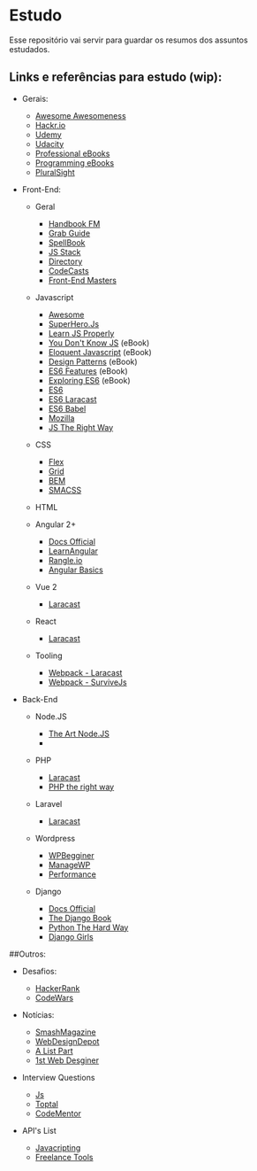 # Estudo
Esse repositório vai servir para guardar os resumos dos assuntos estudados.

## Links e referências para estudo (wip):
- Gerais:
	- [Awesome Awesomeness](https://github.com/bayandin/awesome-awesomeness)
	- [Hackr.io](https://hackr.io/)
	- [Udemy](https://www.udemy.com/)
	- [Udacity](https://br.udacity.com/#)
	- [Professional eBooks](http://book.goalkicker.com/)
	- [Programming eBooks](https://github.com/EbookFoundation/free-programming-books)
	- [PluralSight](https://app.pluralsight.com/library/)

- Front-End:
	- Geral
		- [Handbook FM](https://frontendmasters.com/books/front-end-handbook/2018/)
		- [Grab Guide](https://github.com/grab/front-end-guide)
		- [SpellBook](https://github.com/dexteryy/spellbook-of-modern-webdev)
		- [JS Stack](https://github.com/verekia/js-stack-from-scratch)
		- [Directory](https://frontend.directory/p/56e33d91b7c64d1a006c250e)
		- [CodeCasts](https://codecasts.com.br/series)
		- [Front-End Masters](https://frontendmasters.com/)

	- Javascript
		- [Awesome](https://github.com/sorrycc/awesome-javascript)
		- [SuperHero.Js](http://superherojs.com/)
		- [Learn JS Properly](http://javascriptissexy.com/how-to-learn-javascript-properly/)
		- [You Don't Know JS](https://github.com/getify/You-Dont-Know-JS) (eBook)
		- [Eloquent Javascript](http://eloquentjavascript.net/) (eBook)
		- [Design Patterns](https://addyosmani.com/resources/essentialjsdesignpatterns/book/) (eBook)
		- [ES6 Features](http://es6-features.org/) (eBook)
		- [Exploring ES6](http://exploringjs.com/es6/) (eBook)
		- [ES6](https://github.com/lukehoban/es6features)
		- [ES6 Laracast](https://laracasts.com/series/es6-cliffsnotes)
		- [ES6 Babel](https://babeljs.io/learn-es2015/)
		- [Mozilla](https://developer.mozilla.org/en-US/docs/Web/JavaScript/Guide)
		- [JS The Right Way](http://jstherightway.org/)

	- CSS
		- [Flex](https://css-tricks.com/snippets/css/a-guide-to-flexbox/)
		- [Grid](https://css-tricks.com/snippets/css/complete-guide-grid/)
		- [BEM](http://blog.alura.com.br/criando-componentes-css-com-padrao-bem/)
		- [SMACSS](https://smacss.com/book/)

	- HTML

	- Angular 2+
		- [Docs Official](https://angular.io/guide/quickstart)
		- [LearnAngular](http://learnangular2.com/)
		- [Rangle.io](https://angular-2-training-book.rangle.io/)
		- [Angular Basics](http://www.angularjsbook.com/angular-basics/chapters/)

	- Vue 2
		- [Laracast](https://laracasts.com/series/learn-vue-2-step-by-step)

	- React
		- [Laracast](https://laracasts.com/series/do-you-react)

	- Tooling
		- [Webpack - Laracast](https://laracasts.com/series/webpack-for-everyone)
		- [Webpack - SurviveJs](https://survivejs.com/blog/webpack-book-updated-to-webpack-4/)


- Back-End
	- Node.JS
		- [The Art Node.JS](https://github.com/maxogden/art-of-node#the-art-of-node)
		- 

	- PHP
		- [Laracast](https://laracasts.com/series/php-for-beginners)
		- [PHP the right way](http://br.phptherightway.com/)

	- Laravel
		- [Laracast](https://laracasts.com/series/laravel-from-scratch-2017)

	- Wordpress
		- [WPBegginer](http://www.wpbeginner.com/)
		- [ManageWP](https://managewp.com/blog/)
		- [Performance](https://premium.wpmudev.org/blog/speeding-up-wordpress)

	- Django
		- [Docs Official](https://docs.djangoproject.com/en/1.11/intro/tutorial01/)
		- [The Django Book](https://djangobook.com/the-django-book/)
		- [Python The Hard Way](https://learnpythonthehardway.org/book/)
		- [Django Girls](https://tutorial.djangogirls.org/pt/django_installation/)

##Outros:
- Desafios:
	- [HackerRank](https://www.hackerrank.com/)
	- [CodeWars](https://www.codewars.com/)

- Notícias:
	- [SmashMagazine](https://www.smashingmagazine.com/)
	- [WebDesignDepot](https://www.webdesignerdepot.com/)
	- [A List Part](http://alistapart.com/)
	- [1st Web Desginer](https://1stwebdesigner.com/)

- Interview Questions
	- [Js](https://github.com/yangshun/front-end-interview-handbook/blob/master/questions/javascript-questions.md)
	- [Toptal](https://www.toptal.com/javascript/interview-questions)
	- [CodeMentor](https://www.codementor.io/nihantanu/21-essential-javascript-tech-interview-practice-questions-answers-du107p62z)

- API's List
	- [Javacripting](https://www.javascripting.com/)
	- [Freelance Tools](https://www.hellobonsai.com/best-freelance-tools)
